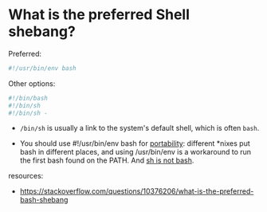 # What is the preferred Shell shebang?

Preferred:

```sh
#!/usr/bin/env bash
```

Other options:

```sh
#!/bin/bash
#!/bin/sh
#!/bin/sh -
```

- `/bin/sh` is usually a link to the system's default shell, which is often `bash`.

- You should use #!/usr/bin/env bash for [portability](https://en.wikipedia.org/w/index.php?title=Shebang_(Unix)&oldid=878552871#Portability): different *nixes put bash in different places, and using /usr/bin/env is a workaround to run the first bash found on the PATH. And [sh is not bash](https://mywiki.wooledge.org/BashGuide/CommandsAndArguments#Scripts).

resources:
- https://stackoverflow.com/questions/10376206/what-is-the-preferred-bash-shebang
